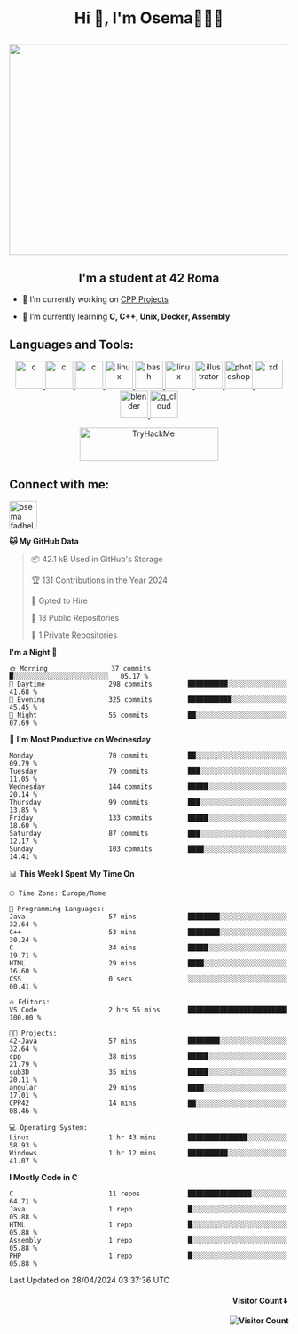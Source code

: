<h1 align="center">Hi 👋, I'm Osema👨🏽‍💻</h1>

<!-- <h2 align="center"> <a href="https://www.showmyip.com/"><img src="https://github.com/OsemaFadhel/OsemaFadhel/blob/main/img/cybersecurity%20framework.webp" /></a> </h2> -->

<h2 align="center"> <img src="https://github.com/OsemaFadhel/OsemaFadhel/blob/main/img/1712000100607257.gif" width="900" height="380" /> </h2>

<h2 align="center">I'm a student at 42 Roma</h3>

- 🔭 I’m currently working on [CPP Projects](https://github.com/OsemaFadhel/CPP42) 

- 🌱 I’m currently learning **C, C++, Unix, Docker, Assembly**

<h2 align="left">Languages and Tools:</h3>
<p align="center"> 
</a> <a href="https://en.wikipedia.org/wiki/C_(programming_language)" target="_blank" rel="noreferrer">  <img src="https://skillicons.dev/icons?i=c" alt="c" width="50" height="50"/> 
</a> <a href="https://en.wikipedia.org/wiki/C%2B%2B" target="_blank" rel="noreferrer">  <img src="https://skillicons.dev/icons?i=cpp" alt="c" width="50" height="50"/> 
</a> <a href="https://www.python.org/" target="_blank" rel="noreferrer">  <img src="https://skillicons.dev/icons?i=py" alt="c" width="50" height="50"/> 
</a> <a href="https://www.linux.org/" target="_blank" rel="noreferrer"> <img src="https://skillicons.dev/icons?i=linux" alt="linux" width="50" height="50"/>
</a> <a href="https://www.gnu.org/software/bash/" target="_blank" rel="noreferrer"> <img src="https://skillicons.dev/icons?i=bash" alt="bash" width="50" height="50"/> 
</a> <a href="https://code.visualstudio.com/" target="_blank" rel="noreferrer"> <img src="https://skillicons.dev/icons?i=vscode" alt="linux" width="50" height="50"/>
</a> <a href="https://www.adobe.com/in/products/illustrator.html" target="_blank" rel="noreferrer"> <img src="https://skillicons.dev/icons?i=ai" alt="illustrator" width="50" height="50"/> 
</a> <a href="https://www.photoshop.com/enwhat" target="_blank" rel="noreferrer"> <img src="https://skillicons.dev/icons?i=ps" alt="photoshop" width="50" height="50"/> 
</a> <a href="https://www.adobe.com/products/xd.html" target="_blank" rel="noreferrer"> <img src="https://skillicons.dev/icons?i=xd" alt="xd" width="50" height="50"/> 
</a> <a href="https://www.blender.org/" target="_blank" rel="noreferrer"><img src="https://skillicons.dev/icons?i=blender" alt="blender" width="50" height="50"/> 
</a> <a href="https://www.cloudskillsboost.google/public_profiles/3779024f-fae6-49a8-9430-003b65de5349"><img src="https://skillicons.dev/icons?i=gcp" alt="g_cloud" width="50" height="50"/> </a>
</p>
<p align="center"> 
</a> <a href="https://tryhackme.com/p/fazzel"><img src="https://tryhackme-badges.s3.amazonaws.com/fazzel.png" alt="TryHackMe" width="250" height="60"> </a> 

<h2 align="leftt">Connect with me:</h3>
<p align="left">
<a href="https://it.linkedin.com/in/osema-fadhel-7a1996174?trk=people-guest_people_search-card" target="blank"><img align="center" src="https://skillicons.dev/icons?i=linkedin" alt="osema fadhel" height="50" width="50" /></a>
</p>

<!--START_SECTION:waka-->
**🐱 My GitHub Data** 

> 📦 42.1 kB Used in GitHub's Storage 
 > 
> 🏆 131 Contributions in the Year 2024
 > 
> 💼 Opted to Hire
 > 
> 📜 18 Public Repositories 
 > 
> 🔑 1 Private Repositories 
 > 
**I'm a Night 🦉** 

```text
🌞 Morning                37 commits          █░░░░░░░░░░░░░░░░░░░░░░░░   05.17 % 
🌆 Daytime                298 commits         ██████████░░░░░░░░░░░░░░░   41.68 % 
🌃 Evening                325 commits         ███████████░░░░░░░░░░░░░░   45.45 % 
🌙 Night                  55 commits          ██░░░░░░░░░░░░░░░░░░░░░░░   07.69 % 
```
📅 **I'm Most Productive on Wednesday** 

```text
Monday                   70 commits          ██░░░░░░░░░░░░░░░░░░░░░░░   09.79 % 
Tuesday                  79 commits          ███░░░░░░░░░░░░░░░░░░░░░░   11.05 % 
Wednesday                144 commits         █████░░░░░░░░░░░░░░░░░░░░   20.14 % 
Thursday                 99 commits          ███░░░░░░░░░░░░░░░░░░░░░░   13.85 % 
Friday                   133 commits         █████░░░░░░░░░░░░░░░░░░░░   18.60 % 
Saturday                 87 commits          ███░░░░░░░░░░░░░░░░░░░░░░   12.17 % 
Sunday                   103 commits         ████░░░░░░░░░░░░░░░░░░░░░   14.41 % 
```


📊 **This Week I Spent My Time On** 

```text
🕑︎ Time Zone: Europe/Rome

💬 Programming Languages: 
Java                     57 mins             ████████░░░░░░░░░░░░░░░░░   32.64 % 
C++                      53 mins             ████████░░░░░░░░░░░░░░░░░   30.24 % 
C                        34 mins             █████░░░░░░░░░░░░░░░░░░░░   19.71 % 
HTML                     29 mins             ████░░░░░░░░░░░░░░░░░░░░░   16.60 % 
CSS                      0 secs              ░░░░░░░░░░░░░░░░░░░░░░░░░   00.41 % 

🔥 Editors: 
VS Code                  2 hrs 55 mins       █████████████████████████   100.00 % 

🐱‍💻 Projects: 
42-Java                  57 mins             ████████░░░░░░░░░░░░░░░░░   32.64 % 
cpp                      38 mins             █████░░░░░░░░░░░░░░░░░░░░   21.79 % 
cub3D                    35 mins             █████░░░░░░░░░░░░░░░░░░░░   20.11 % 
angular                  29 mins             ████░░░░░░░░░░░░░░░░░░░░░   17.01 % 
CPP42                    14 mins             ██░░░░░░░░░░░░░░░░░░░░░░░   08.46 % 

💻 Operating System: 
Linux                    1 hr 43 mins        ███████████████░░░░░░░░░░   58.93 % 
Windows                  1 hr 12 mins        ██████████░░░░░░░░░░░░░░░   41.07 % 
```

**I Mostly Code in C** 

```text
C                        11 repos            ████████████████░░░░░░░░░   64.71 % 
Java                     1 repo              █░░░░░░░░░░░░░░░░░░░░░░░░   05.88 % 
HTML                     1 repo              █░░░░░░░░░░░░░░░░░░░░░░░░   05.88 % 
Assembly                 1 repo              █░░░░░░░░░░░░░░░░░░░░░░░░   05.88 % 
PHP                      1 repo              █░░░░░░░░░░░░░░░░░░░░░░░░   05.88 % 
```




 Last Updated on 28/04/2024 03:37:36 UTC
<!--END_SECTION:waka-->

<h4 align="right">Visitor Count⬇</h4>

<h4 align="right"> 

![Visitor Count](https://profile-counter.glitch.me/OsemaFadhel/count.svg) </h4>
